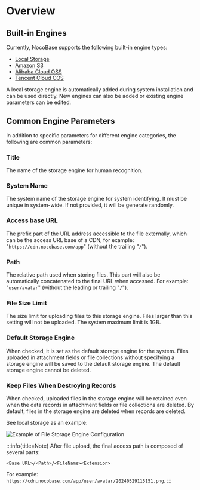 # Overview

## Built-in Engines

Currently, NocoBase supports the following built-in engine types:

- [Local Storage](./local.md)
- [Amazon S3](./amazon-s3.md)
- [Alibaba Cloud OSS](./aliyun-oss.md)
- [Tencent Cloud COS](./tencent-cos.md)

A local storage engine is automatically added during system installation and can be used directly. New engines can also be added or existing engine parameters can be edited.

## Common Engine Parameters

In addition to specific parameters for different engine categories, the following are common parameters:

### Title

The name of the storage engine for human recognition.

### System Name

The system name of the storage engine for system identifying. It must be unique in system-wide. If not provided, it will be generate randomly.

### Access base URL

The prefix part of the URL address accessible to the file externally, which can be the access URL base of a CDN, for example: "`https://cdn.nocobase.com/app`" (without the trailing "`/`").

### Path

The relative path used when storing files. This part will also be automatically concatenated to the final URL when accessed. For example: "`user/avatar`" (without the leading or trailing "`/`").

### File Size Limit

The size limit for uploading files to this storage engine. Files larger than this setting will not be uploaded. The system maximum limit is 1GB.

### Default Storage Engine

When checked, it is set as the default storage engine for the system. Files uploaded in attachment fields or file collections without specifying a storage engine will be saved to the default storage engine. The default storage engine cannot be deleted.

### Keep Files When Destroying Records

When checked, uploaded files in the storage engine will be retained even when the data records in attachment fields or file collections are deleted. By default, files in the storage engine are deleted when records are deleted.

See local storage as an example:

![Example of File Storage Engine Configuration](https://static-docs.nocobase.com/20240529115151.png)

:::info{title=Note}
After file upload, the final access path is composed of several parts:

```
<Base URL>/<Path>/<FileName><Extension>
```
For example: `https://cdn.nocobase.com/app/user/avatar/20240529115151.png`.
:::

